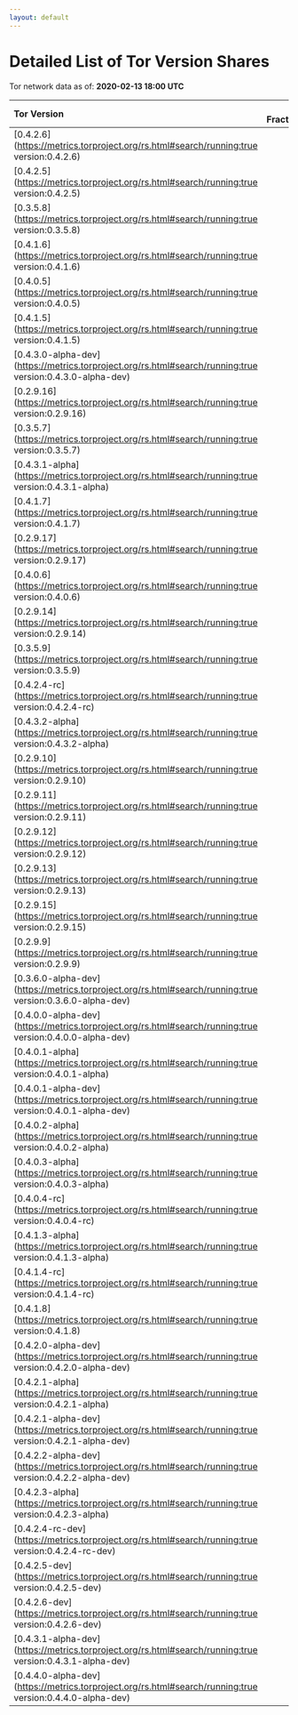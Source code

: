 ```yaml
---
layout: default
---
```



# Detailed List of Tor Version Shares

Tor network data as of: **2020-02-13 18:00 UTC**

| Tor Version                                                                                               |   CW Fraction(%) |   Exit(%) |   Guard(%) |   #Relays |
|:----------------------------------------------------------------------------------------------------------|-----------------:|----------:|-----------:|----------:|
| [0.4.2.6](https://metrics.torproject.org/rs.html#search/running:true version:0.4.2.6)                     |             32.2 |     45.92 |      27.41 |      1578 |
| [0.4.2.5](https://metrics.torproject.org/rs.html#search/running:true version:0.4.2.5)                     |             23.1 |     33.49 |      19.42 |      1341 |
| [0.3.5.8](https://metrics.torproject.org/rs.html#search/running:true version:0.3.5.8)                     |             16.8 |      7.63 |      20.25 |      1550 |
| [0.4.1.6](https://metrics.torproject.org/rs.html#search/running:true version:0.4.1.6)                     |             10.5 |      6.29 |      12.12 |       803 |
| [0.4.0.5](https://metrics.torproject.org/rs.html#search/running:true version:0.4.0.5)                     |              5.8 |      2.15 |       7.1  |       228 |
| [0.4.1.5](https://metrics.torproject.org/rs.html#search/running:true version:0.4.1.5)                     |              2.1 |      0.55 |       2.91 |       159 |
| [0.4.3.0-alpha-dev](https://metrics.torproject.org/rs.html#search/running:true version:0.4.3.0-alpha-dev) |              1.8 |      0.87 |       2.22 |        37 |
| [0.2.9.16](https://metrics.torproject.org/rs.html#search/running:true version:0.2.9.16)                   |              1.5 |      0.15 |       1.9  |       264 |
| [0.3.5.7](https://metrics.torproject.org/rs.html#search/running:true version:0.3.5.7)                     |              1.4 |      0.22 |       1.93 |        67 |
| [0.4.3.1-alpha](https://metrics.torproject.org/rs.html#search/running:true version:0.4.3.1-alpha)         |              1.2 |      0.99 |       1.3  |        48 |
| [0.4.1.7](https://metrics.torproject.org/rs.html#search/running:true version:0.4.1.7)                     |              0.7 |      0.22 |       0.56 |       125 |
| [0.2.9.17](https://metrics.torproject.org/rs.html#search/running:true version:0.2.9.17)                   |              0.4 |      1.01 |       0.14 |       149 |
| [0.4.0.6](https://metrics.torproject.org/rs.html#search/running:true version:0.4.0.6)                     |              0.4 |      0    |       0.65 |         7 |
| [0.2.9.14](https://metrics.torproject.org/rs.html#search/running:true version:0.2.9.14)                   |              0.2 |      0.06 |       0.27 |        63 |
| [0.3.5.9](https://metrics.torproject.org/rs.html#search/running:true version:0.3.5.9)                     |              0.2 |      0    |       0.33 |         6 |
| [0.4.2.4-rc](https://metrics.torproject.org/rs.html#search/running:true version:0.4.2.4-rc)               |              0.2 |      0.09 |       0.42 |        20 |
| [0.4.3.2-alpha](https://metrics.torproject.org/rs.html#search/running:true version:0.4.3.2-alpha)         |              0.2 |      0    |       0.39 |         5 |
| [0.2.9.10](https://metrics.torproject.org/rs.html#search/running:true version:0.2.9.10)                   |              0   |      0.07 |       0.04 |        13 |
| [0.2.9.11](https://metrics.torproject.org/rs.html#search/running:true version:0.2.9.11)                   |              0   |      0.04 |       0.04 |        13 |
| [0.2.9.12](https://metrics.torproject.org/rs.html#search/running:true version:0.2.9.12)                   |              0   |      0    |       0    |         1 |
| [0.2.9.13](https://metrics.torproject.org/rs.html#search/running:true version:0.2.9.13)                   |              0   |      0    |       0.13 |        11 |
| [0.2.9.15](https://metrics.torproject.org/rs.html#search/running:true version:0.2.9.15)                   |              0   |      0    |       0    |        10 |
| [0.2.9.9](https://metrics.torproject.org/rs.html#search/running:true version:0.2.9.9)                     |              0   |      0    |       0    |         3 |
| [0.3.6.0-alpha-dev](https://metrics.torproject.org/rs.html#search/running:true version:0.3.6.0-alpha-dev) |              0   |      0    |       0    |         1 |
| [0.4.0.0-alpha-dev](https://metrics.torproject.org/rs.html#search/running:true version:0.4.0.0-alpha-dev) |              0   |      0    |       0    |         1 |
| [0.4.0.1-alpha](https://metrics.torproject.org/rs.html#search/running:true version:0.4.0.1-alpha)         |              0   |      0    |       0.13 |         2 |
| [0.4.0.1-alpha-dev](https://metrics.torproject.org/rs.html#search/running:true version:0.4.0.1-alpha-dev) |              0   |      0    |       0    |         1 |
| [0.4.0.2-alpha](https://metrics.torproject.org/rs.html#search/running:true version:0.4.0.2-alpha)         |              0   |      0.17 |       0    |         1 |
| [0.4.0.3-alpha](https://metrics.torproject.org/rs.html#search/running:true version:0.4.0.3-alpha)         |              0   |      0    |       0    |         1 |
| [0.4.0.4-rc](https://metrics.torproject.org/rs.html#search/running:true version:0.4.0.4-rc)               |              0   |      0    |       0    |         1 |
| [0.4.1.3-alpha](https://metrics.torproject.org/rs.html#search/running:true version:0.4.1.3-alpha)         |              0   |      0    |       0.01 |         1 |
| [0.4.1.4-rc](https://metrics.torproject.org/rs.html#search/running:true version:0.4.1.4-rc)               |              0   |      0    |       0    |         1 |
| [0.4.1.8](https://metrics.torproject.org/rs.html#search/running:true version:0.4.1.8)                     |              0   |      0    |       0    |         2 |
| [0.4.2.0-alpha-dev](https://metrics.torproject.org/rs.html#search/running:true version:0.4.2.0-alpha-dev) |              0   |      0    |       0    |         2 |
| [0.4.2.1-alpha](https://metrics.torproject.org/rs.html#search/running:true version:0.4.2.1-alpha)         |              0   |      0    |       0    |         1 |
| [0.4.2.1-alpha-dev](https://metrics.torproject.org/rs.html#search/running:true version:0.4.2.1-alpha-dev) |              0   |      0    |       0    |         1 |
| [0.4.2.2-alpha-dev](https://metrics.torproject.org/rs.html#search/running:true version:0.4.2.2-alpha-dev) |              0   |      0    |       0    |         1 |
| [0.4.2.3-alpha](https://metrics.torproject.org/rs.html#search/running:true version:0.4.2.3-alpha)         |              0   |      0    |       0.12 |         2 |
| [0.4.2.4-rc-dev](https://metrics.torproject.org/rs.html#search/running:true version:0.4.2.4-rc-dev)       |              0   |      0    |       0    |         2 |
| [0.4.2.5-dev](https://metrics.torproject.org/rs.html#search/running:true version:0.4.2.5-dev)             |              0   |      0    |       0    |         1 |
| [0.4.2.6-dev](https://metrics.torproject.org/rs.html#search/running:true version:0.4.2.6-dev)             |              0   |      0    |       0    |         1 |
| [0.4.3.1-alpha-dev](https://metrics.torproject.org/rs.html#search/running:true version:0.4.3.1-alpha-dev) |              0   |      0    |       0.07 |         5 |
| [0.4.4.0-alpha-dev](https://metrics.torproject.org/rs.html#search/running:true version:0.4.4.0-alpha-dev) |              0   |      0    |       0    |         4 |